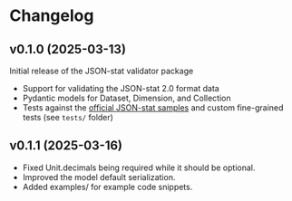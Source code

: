 # Changelog

## v0.1.0 (2025-03-13)

Initial release of the JSON-stat validator package

- Support for validating the JSON-stat 2.0 format data
- Pydantic models for Dataset, Dimension, and Collection
- Tests against the [official JSON-stat samples](https://json-stat.org/samples/collection.json) and custom fine-grained tests (see `tests/` folder)

## v0.1.1 (2025-03-16)

- Fixed Unit.decimals being required while it should be optional.
- Improved the model default serialization.
- Added examples/ for example code snippets.

